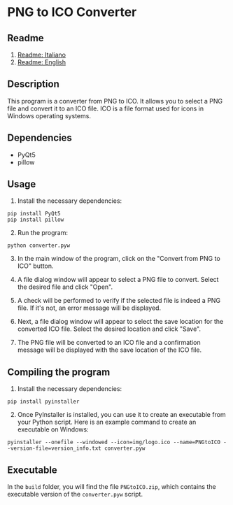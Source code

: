 # PNG to ICO Converter

## Readme
1. [Readme: Italiano](./README_IT.md)
2. [Readme: English](./README.md)

## Description
This program is a converter from PNG to ICO. It allows you to select a PNG file and convert it to an ICO file. ICO is a file format used for icons in Windows operating systems.

## Dependencies
- PyQt5
- pillow

## Usage
1. Install the necessary dependencies:
```
pip install PyQt5
pip install pillow
```

2. Run the program:
```
python converter.pyw
```

3. In the main window of the program, click on the "Convert from PNG to ICO" button.

4. A file dialog window will appear to select a PNG file to convert. Select the desired file and click "Open".

5. A check will be performed to verify if the selected file is indeed a PNG file. If it's not, an error message will be displayed.

6. Next, a file dialog window will appear to select the save location for the converted ICO file. Select the desired location and click "Save".

7. The PNG file will be converted to an ICO file and a confirmation message will be displayed with the save location of the ICO file.

## Compiling the program

1. Install the necessary dependencies:
```shell
pip install pyinstaller
```

2. Once PyInstaller is installed, you can use it to create an executable from your Python script. Here is an example command to create an executable on Windows:

```shell
pyinstaller --onefile --windowed --icon=img/logo.ico --name=PNGtoICO --version-file=version_info.txt converter.pyw
```

## Executable

In the `build` folder, you will find the file `PNGtoICO.zip`, which contains the executable version of the `converter.pyw` script.
